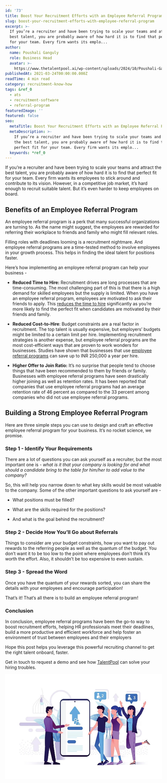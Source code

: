 ```yaml
---
id: '73'
title: Boost Your Recruitment Efforts with an Employee Referral Program
slug: boost-your-recruitment-efforts-with-employee-referral-program
excerpt: >-
  If you’re a recruiter and have been trying to scale your teams and attract the
  best talent, you are probably aware of how hard it is to find that perfect fit
  for your team. Every firm wants its emplo...
author:
  name: Poushali Ganguly
  role: Business Head
  avatar: >-
    https://www.thetalentpool.ai/wp-content/uploads/2024/10/Poushali-Gangulyimage.webp
publishedAt: 2021-03-24T00:00:00.000Z
readTime: 4 min read
category: recruitment-know-how
tags: &ref_0
  - ats
  - recruitment-software
  - referral-program
featuredImage: ''
featured: false
seo:
  metaTitle: Boost Your Recruitment Efforts with an Employee Referral Program
  metaDescription: >-
    If you’re a recruiter and have been trying to scale your teams and attract
    the best talent, you are probably aware of how hard it is to find that
    perfect fit for your team. Every firm wants its emplo...
  keywords: *ref_0
---
```


If you’re a recruiter and have been trying to scale your teams and attract the best talent, you are probably aware of how hard it is to find that perfect fit for your team. Every firm wants its employees to stick around and contribute to its vision. However, in a competitive job market, it’s hard enough to recruit suitable talent. But it’s even harder to keep employees on board.

<!--more-->

## **Benefits of an Employee Referral Program**

An employee referral program is a perk that many successful organizations are turning to. As the name might suggest, the employees are rewarded for referring their workplace to friends and family who might fill relevant roles.

Filling roles with deadlines looming is a recruitment nightmare. And employee referral programs are a time-tested method to involve employees in your growth process. This helps in finding the ideal talent for positions faster.

Here’s how implementing an employee referral program can help your business -

- **Reduced Time to Hire:** Recruitment drives are long processes that are time-consuming. The most challenging part of this is that there is a high demand for skilled employees but the supply is limited. When you have an employee referral program, employees are motivated to ask their friends to apply. This [reduces the time to hire](https://www.thetalentpool.ai/blogs/tips-to-hire-cost-effectively/) significantly as you’re more likely to find the perfect fit when candidates are motivated by their friends and family.

- **Reduced Cost-to-Hire**: Budget constraints are a real factor in recruitment. The top talent is usually expensive, but employers’ budgets might be limited to a certain limit per hire. Implementing recruitment strategies is another expense, but employee referral programs are the most cost-efficient ways that are proven to work wonders for businesses. Studies have shown that businesses that use [employee referral programs](https://www.thetalentpool.ai/employee-referral-software/) can save up to INR 250,000 a year per hire.

- **Higher Offer to Join Ratio:** It’s no surprise that people tend to choose things that have been recommended to them by friends or family. Businesses with employee referral programs have seen drastically higher joining as well as retention rates. It has been reported that companies that use employee referral programs had an average retention rate of 46 percent as compared to the 33 percent among companies who did not use employee referral programs.

## **Building a Strong Employee Referral Program**

Here are three simple steps you can use to design and craft an effective employee referral program for your business. It’s no rocket science, we promise.

### **Step 1 - Identify Your Requirements**

There are a lot of questions you can ask yourself as a recruiter, but the most important one is - _what is it that your company is looking for and what should a candidate bring to the table for him/her to add value to the company?_

So, this will help you narrow down to what key skills would be most valuable to the company. Some of the other important questions to ask yourself are -

- What positions must be filled?

- What are the skills required for the positions?

- And what is the goal behind the recruitment? 

### **Step 2 - Decide How You’ll Go about Referrals**

Things to consider are your budget constraints, how you want to pay out rewards to the referring people as well as the quantum of the budget. You don’t want it to be too low to the point where employees don’t think it’s worth the effort. Also, it shouldn’t be too expensive to even sustain.

### **Step 3 - Spread the Word** 

Once you have the quantum of your rewards sorted, you can share the details with your employees and encourage participation!

That’s it! That’s all there is to build an employee referral program!

### **Conclusion**

In conclusion, employee referral programs have been the go-to way to boost recruitment efforts, helping HR professionals meet their deadlines, build a more productive and efficient workforce and help foster an environment of trust between employees and their employers

Hope this post helps you leverage this powerful recruiting channel to get the right talent onboard, faster.

Get in touch to request a demo and see how [TalentPool](https://www.thetalentpool.ai/) can solve your hiring troubles. 

![](images/employee-referral-program.webp)

